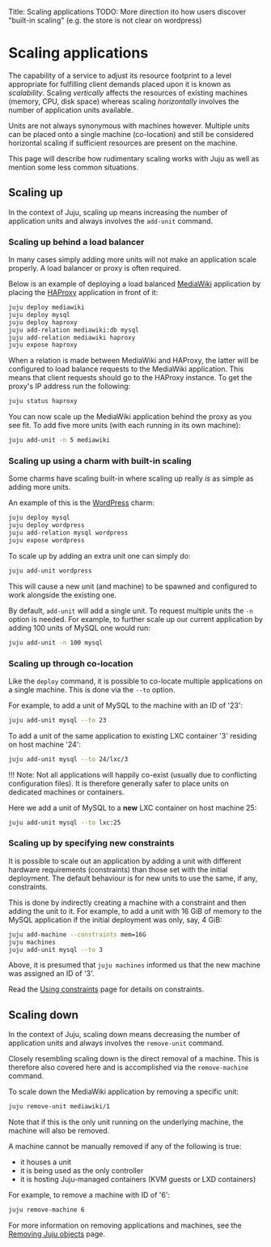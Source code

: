 Title: Scaling applications
TODO:  More direction ito how users discover "built-in scaling" (e.g. the store is not clear on wordpress)

# Scaling applications

The capability of a service to adjust its resource footprint to a level
appropriate for fulfilling client demands placed upon it is known as
*scalability*. Scaling *vertically* affects the resources of existing machines
(memory, CPU, disk space) whereas scaling *horizontally* involves the number of
application units available.

Units are not always synonymous with machines however. Multiple units can be
placed onto a single machine (co-location) and still be considered horizontal
scaling if sufficient resources are present on the machine.

This page will describe how rudimentary scaling works with Juju as well as
mention some less common situations.

## Scaling up

In the context of Juju, scaling up means increasing the number of application
units and always involves the `add-unit` command.

### Scaling up behind a load balancer

In many cases simply adding more units will not make an application scale
properly. A load balancer or proxy is often required.

Below is an example of deploying a load balanced
[MediaWiki][store-mediawiki] application by placing the
[HAProxy][store-haproxy] application in front of it:

```bash
juju deploy mediawiki
juju deploy mysql
juju deploy haproxy
juju add-relation mediawiki:db mysql
juju add-relation mediawiki haproxy
juju expose haproxy
```

When a relation is made between MediaWiki and HAProxy, the latter will be
configured to load balance requests to the MediaWiki application. This means
that client requests should go to the HAProxy instance. To get the proxy's
IP address run the following:

```bash
juju status haproxy
```

You can now scale up the MediaWiki application behind the proxy as you see fit.
To add five more units (with each running in its own machine):

```bash
juju add-unit -n 5 mediawiki
```

### Scaling up using a charm with built-in scaling

Some charms have scaling built-in where scaling up really *is* as simple as
adding more units.

An example of this is the [WordPress][store-wordpress] charm:

```bash
juju deploy mysql
juju deploy wordpress
juju add-relation mysql wordpress
juju expose wordpress
```

To scale up by adding an extra unit one can simply do:

```bash
juju add-unit wordpress
```

This will cause a new unit (and machine) to be spawned and configured to work
alongside the existing one.

By default, `add-unit` will add a single unit. To request multiple units the
`-n` option is needed. For example, to further scale up our current application
by adding 100 units of MySQL one would run:

```bash
juju add-unit -n 100 mysql
```

### Scaling up through co-location

Like the `deploy` command, it is possible to co-locate multiple applications on
a single machine. This is done via the `--to` option.

For example, to add a unit of MySQL to the machine with an ID of '23':

```bash
juju add-unit mysql --to 23
```

To add a unit of the same application to existing LXC container '3' residing on
host machine '24':

```bash
juju add-unit mysql --to 24/lxc/3
```

!!! Note:
    Not all applications will happily co-exist (usually due to conflicting
    configuration files). It is therefore generally safer to place units on
    dedicated machines or containers.

Here we add a unit of MySQL to a **new** LXC container on host machine 25:

```bash
juju add-unit mysql --to lxc:25
```

### Scaling up by specifying new constraints

It is possible to scale out an application by adding a unit with different
hardware requirements (constraints) than those set with the initial deployment.
The default behaviour is for new units to use the same, if any, constraints.

This is done by indirectly creating a machine with a constraint and then adding
the unit to it. For example, to add a unit with 16 GiB of memory to the MySQL
application if the initial deployment was only, say, 4 GiB:

```bash
juju add-machine --constraints mem=16G
juju machines
juju add-unit mysql --to 3
```

Above, it is presumed that `juju machines` informed us that the new machine was
assigned an ID of '3'.

Read the [Using constraints][charms-constraints] page for details on
constraints.

## Scaling down

In the context of Juju, scaling down means decreasing the number of application
units and always involves the `remove-unit` command.

Closely resembling scaling down is the direct removal of a machine. This is
therefore also covered here and is accomplished via the `remove-machine`
command.
  
To scale down the MediaWiki application by removing a specific unit:

```bash
juju remove-unit mediawiki/1
```

Note that if this is the only unit running on the underlying machine, the
machine will also be removed.

A machine cannot be manually removed if any of the following is true:

 - it houses a unit
 - it is being used as the only controller
 - it is hosting Juju-managed containers (KVM guests or LXD containers) 

For example, to remove a machine with ID of '6':

```bash
juju remove-machine 6
```

For more information on removing applications and machines, see the
[Removing Juju objects][charms-destroy] page.


<!-- LINKS -->

[charms-constraints]: ./charms-constraints.md
[charms-destroy]: ./charms-destroy.md
[upstream-haproxy]: http://haproxy.org
[store-mediawiki]: https://jujucharms.com/mediawiki
[store-wordpress]: https://jujucharms.com/wordpress
[store-haproxy]: https://jujucharms.com/haproxy
